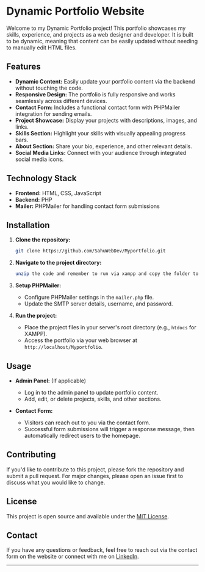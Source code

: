 # Dynamic Portfolio Website

Welcome to my Dynamic Portfolio project! This portfolio showcases my skills, experience, and projects as a web designer and developer. It is built to be dynamic, meaning that content can be easily updated without needing to manually edit HTML files.

## Features

- **Dynamic Content:** Easily update your portfolio content via the backend without touching the code.
- **Responsive Design:** The portfolio is fully responsive and works seamlessly across different devices.
- **Contact Form:** Includes a functional contact form with PHPMailer integration for sending emails.
- **Project Showcase:** Display your projects with descriptions, images, and links.
- **Skills Section:** Highlight your skills with visually appealing progress bars.
- **About Section:** Share your bio, experience, and other relevant details.
- **Social Media Links:** Connect with your audience through integrated social media icons.

## Technology Stack

- **Frontend:** HTML, CSS, JavaScript
- **Backend:** PHP
- **Mailer:** PHPMailer for handling contact form submissions

## Installation

1. **Clone the repository:**
   ```bash
   git clone https://github.com/SahuWebDev/Myportfolio.git
   ```
2. **Navigate to the project directory:**
   ```bash
   unzip the code and remember to run via xampp and copy the folder to xampp/hotdocs/Myportfolio
   ```
3. **Setup PHPMailer:**
   - Configure PHPMailer settings in the `mailer.php` file.
   - Update the SMTP server details, username, and password.

4. **Run the project:**
   - Place the project files in your server's root directory (e.g., `htdocs` for XAMPP).
   - Access the portfolio via your web browser at `http://localhost/Myportfolio`.

## Usage

- **Admin Panel:** (If applicable)
  - Log in to the admin panel to update portfolio content.
  - Add, edit, or delete projects, skills, and other sections.

- **Contact Form:**
  - Visitors can reach out to you via the contact form.
  - Successful form submissions will trigger a response message, then automatically redirect users to the homepage.

## Contributing

If you'd like to contribute to this project, please fork the repository and submit a pull request. For major changes, please open an issue first to discuss what you would like to change.

## License

This project is open source and available under the [MIT License](LICENSE).

## Contact

If you have any questions or feedback, feel free to reach out via the contact form on the website or connect with me on [LinkedIn](https://www.linkedin.com/in/ashishakumarsahu).

---


